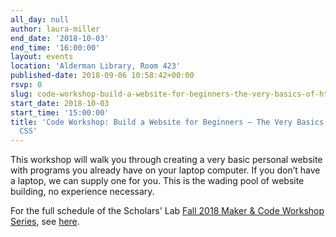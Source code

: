```yaml
---
all_day: null
author: laura-miller
end_date: '2018-10-03'
end_time: '16:00:00'
layout: events
location: 'Alderman Library, Room 423'
published-date: 2018-09-06 10:58:42+00:00
rsvp: 0
slug: code-workshop-build-a-website-for-beginners-the-very-basics-of-html-and-css
start_date: 2018-10-03
start_time: '15:00:00'
title: 'Code Workshop: Build a Website for Beginners – The Very Basics of HTML and
  CSS'
---
```


This workshop will walk you through creating a very basic personal website with programs you already have on your laptop computer. If you don’t have a laptop, we can supply one for you. This is the wading pool of website building, no experience necessary.

For the full schedule of the Scholars' Lab [Fall 2018 Maker & Code Workshop Series](http://scholarslab.org/makerspace/fall-2018-maker-code-workshop-series/), see [here](http://scholarslab.org/makerspace/fall-2018-maker-code-workshop-series/).

